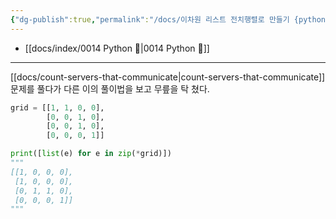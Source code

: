 ```yaml
---
{"dg-publish":true,"permalink":"/docs/이차원 리스트 전치행렬로 만들기 {python}/","title":"이차원 리스트 전치행렬로 만들기 {python}"}
---
```


- [[docs/index/0014 Python 🐍\|0014 Python 🐍]]
___
[[docs/count-servers-that-communicate\|count-servers-that-communicate]] 문제를 풀다가 다른 이의 풀이법을 보고 무릎을 탁 쳤다.

```python
grid = [[1, 1, 0, 0], 
		[0, 0, 1, 0], 
		[0, 0, 1, 0], 
		[0, 0, 0, 1]]

print([list(e) for e in zip(*grid)])
"""
[[1, 0, 0, 0], 
 [1, 0, 0, 0], 
 [0, 1, 1, 0], 
 [0, 0, 0, 1]]
"""
```
